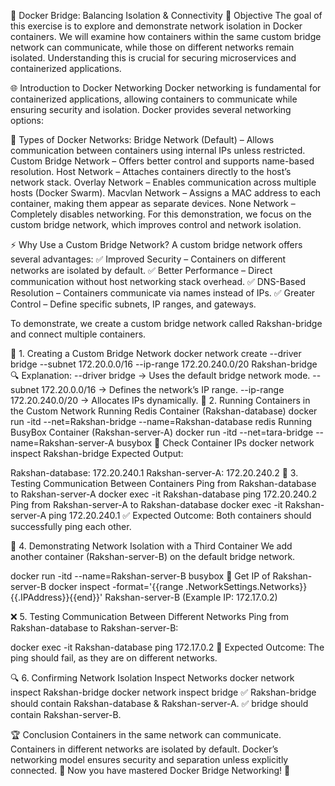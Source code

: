 🚀 Docker Bridge: Balancing Isolation & Connectivity
📌 Objective
The goal of this exercise is to explore and demonstrate network isolation in Docker containers. We will examine how containers within the same custom bridge network can communicate, while those on different networks remain isolated. Understanding this is crucial for securing microservices and containerized applications.

🌐 Introduction to Docker Networking
Docker networking is fundamental for containerized applications, allowing containers to communicate while ensuring security and isolation. Docker provides several networking options:

🔹 Types of Docker Networks:
Bridge Network (Default) – Allows communication between containers using internal IPs unless restricted.
Custom Bridge Network – Offers better control and supports name-based resolution.
Host Network – Attaches containers directly to the host’s network stack.
Overlay Network – Enables communication across multiple hosts (Docker Swarm).
Macvlan Network – Assigns a MAC address to each container, making them appear as separate devices.
None Network – Completely disables networking.
For this demonstration, we focus on the custom bridge network, which improves control and network isolation.

⚡ Why Use a Custom Bridge Network?
A custom bridge network offers several advantages: ✅ Improved Security – Containers on different networks are isolated by default. ✅ Better Performance – Direct communication without host networking stack overhead. ✅ DNS-Based Resolution – Containers communicate via names instead of IPs. ✅ Greater Control – Define specific subnets, IP ranges, and gateways.

To demonstrate, we create a custom bridge network called Rakshan-bridge and connect multiple containers.

🔧 1. Creating a Custom Bridge Network
docker network create --driver bridge --subnet 172.20.0.0/16 --ip-range 172.20.240.0/20 Rakshan-bridge
🔍 Explanation:
--driver bridge → Uses the default bridge network mode.
--subnet 172.20.0.0/16 → Defines the network’s IP range.
--ip-range 172.20.240.0/20 → Allocates IPs dynamically.
🚀 2. Running Containers in the Custom Network
Running Redis Container (Rakshan-database)
docker run -itd --net=Rakshan-bridge --name=Rakshan-database redis
Running BusyBox Container (Rakshan-server-A)
docker run -itd --net=tara-bridge --name=Rakshan-server-A busybox
📌 Check Container IPs
docker network inspect Rakshan-bridge
Expected Output:

 Rakshan-database: 172.20.240.1
 Rakshan-server-A: 172.20.240.2
🔄 3. Testing Communication Between Containers
Ping from Rakshan-database to Rakshan-server-A
docker exec -it Rakshan-database ping 172.20.240.2
Ping from Rakshan-server-A to Rakshan-database
docker exec -it Rakshan-server-A ping 172.20.240.1
✅ Expected Outcome: Both containers should successfully ping each other.

🚧 4. Demonstrating Network Isolation with a Third Container
We add another container (Rakshan-server-B) on the default bridge network.

docker run -itd --name=Rakshan-server-B busybox
📌 Get IP of Rakshan-server-B
docker inspect -format='{{range .NetworkSettings.Networks}}{{.IPAddress}}{{end}}' Rakshan-server-B
(Example IP: 172.17.0.2)

❌ 5. Testing Communication Between Different Networks
Ping from Rakshan-database to Rakshan-server-B:

docker exec -it Rakshan-database ping 172.17.0.2
🚨 Expected Outcome: The ping should fail, as they are on different networks.

🔍 6. Confirming Network Isolation
Inspect Networks
docker network inspect Rakshan-bridge
docker network inspect bridge
✅ Rakshan-bridge should contain Rakshan-database & Rakshan-server-A. ✅ bridge should contain Rakshan-server-B.

🏆 Conclusion
Containers in the same network can communicate.
Containers in different networks are isolated by default.
Docker’s networking model ensures security and separation unless explicitly connected.
🚀 Now you have mastered Docker Bridge Networking! 🎯